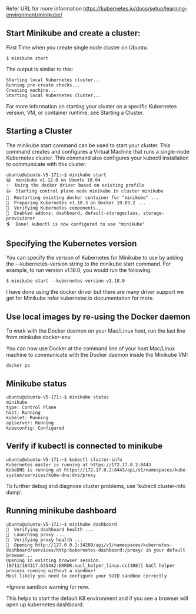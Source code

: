 
Refer URL for more information 
https://kubernetes.io/docs/setup/learning-environment/minikube/


## Start Minikube and create a cluster:

First Time when you create single node cluster on Ubuntu.
```
$ minikube start
```
The output is similar to this:
```
Starting local Kubernetes cluster...
Running pre-create checks...
Creating machine...
Starting local Kubernetes cluster...
```
For more information on starting your cluster on a specific Kubernetes version, VM, or container runtime, see Starting a Cluster.

## Starting a Cluster

The minikube start command can be used to start your cluster. This command creates and configures a Virtual Machine that runs a single-node Kubernetes cluster. This command also configures your kubectl installation to communicate with this cluster.

```
ubuntu@ubuntu-V5-171:~$ minikube start
😄  minikube v1.12.0 on Ubuntu 18.04
✨  Using the docker driver based on existing profile
👍  Starting control plane node minikube in cluster minikube
🔄  Restarting existing docker container for "minikube" ...
🐳  Preparing Kubernetes v1.18.3 on Docker 19.03.2 ...
🔎  Verifying Kubernetes components...
🌟  Enabled addons: dashboard, default-storageclass, storage-provisioner
🏄  Done! kubectl is now configured to use "minikube"
```

## Specifying the Kubernetes version
You can specify the version of Kubernetes for Minikube to use by adding the --kubernetes-version string to the minikube start command. For example, to run version v1.18.0, you would run the following:
```
$ minikube start --kubernetes-version v1.18.0
```
I have done using the docker driver but there are many driver support we get for Minikube refer kuberneter.io documentation for more.

 
## Use local images by re-using the Docker daemon

To work with the Docker daemon on your Mac/Linux host, run the last line from minikube docker-env.

You can now use Docker at the command line of your host Mac/Linux machine to communicate with the Docker daemon inside the Minikube VM:
```
docker ps
```
## Minikube status
```
ubuntu@ubuntu-V5-171:~$ minikube status
minikube
type: Control Plane
host: Running
kubelet: Running
apiserver: Running
kubeconfig: Configured
```


## Verify if kubectl is connected to minikube
```
ubuntu@ubuntu-V5-171:~$ kubectl cluster-info
Kubernetes master is running at https://172.17.0.2:8443
KubeDNS is running at https://172.17.0.2:8443/api/v1/namespaces/kube-system/services/kube-dns:dns/proxy
```
To further debug and diagnose cluster problems, use 'kubectl cluster-info dump'.

## Running minikube dashboard
```
ubuntu@ubuntu-V5-171:~$ minikube dashboard
🤔  Verifying dashboard health ...
🚀  Launching proxy ...
🤔  Verifying proxy health ...
🎉  Opening http://127.0.0.1:34289/api/v1/namespaces/kubernetes-dashboard/services/http:kubernetes-dashboard:/proxy/ in your default browser...
Opening in existing browser session.
[0712/184317.635442:ERROR:nacl_helper_linux.cc(308)] NaCl helper process running without a sandbox!
Most likely you need to configure your SUID sandbox correctly
```
*Ignore sandbox warning for now.


This helps to start the default K8 environment and if you see a browser will open up kubernetes dashboard.